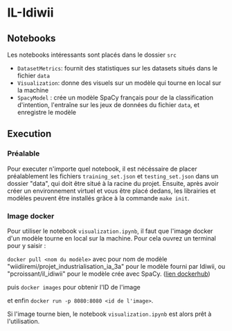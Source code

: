 # IL-Idiwii

  
## Notebooks

Les notebooks intéressants sont placés dans le dossier `src`

- `DatasetMetrics`: fournit des statistiques sur les datasets situés dans le fichier `data` 
- `Visualization`: donne des visuels sur un modèle qui tourne en local sur la machine
- `SpacyModel` : crée un modèle SpaCy français pour de la classification d'intention, l'entraîne sur les jeux de données du fichier `data`, et enregistre le modèle

  
  

## Execution

  

### Préalable

  

Pour executer n'importe quel notebook, il est nécéssaire de placer préalablement les fichiers `training_set.json` et `testing_set.json` dans un dossier "data", qui doit être situé à la racine du projet. 
Ensuite, après avoir créer un environnement virtuel et vous être placé dedans, les librairies et modèles peuvent être installés grâce à la commande `make init`.

  

### Image docker

  

Pour utiliser le notebook `visualization.ipynb`, il faut que l'image docker d'un modèle tourne en local sur la machine. Pour cela ouvrez un terminal pour y saisir :

  

`docker pull <nom du modèle>` avec pour nom de modèle "wiidiiremi/projet_industrialisation_ia_3a" pour le modèle fourni par Idiwii, ou "pcroissant/il_idiwii" pour le modèle crée avec SpaCy. ([lien dockerhub](https://hub.docker.com/repository/docker/pcroissant/il_idiwii))

puis `docker images` pour obtenir l'ID de l'image

et enfin `docker run -p 8080:8080 <id de l'image>`.

  Si l'image tourne bien, le notebook `visualization.ipynb` est alors prêt à l'utilisation.
